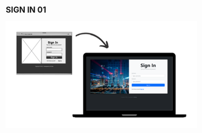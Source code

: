 ## SIGN IN 01

![Screenshot](https://github.com/janzenfaidiban/sign-in-bootstrap5/blob/sign-in-02/final-sign-in-2.png?raw=true)


